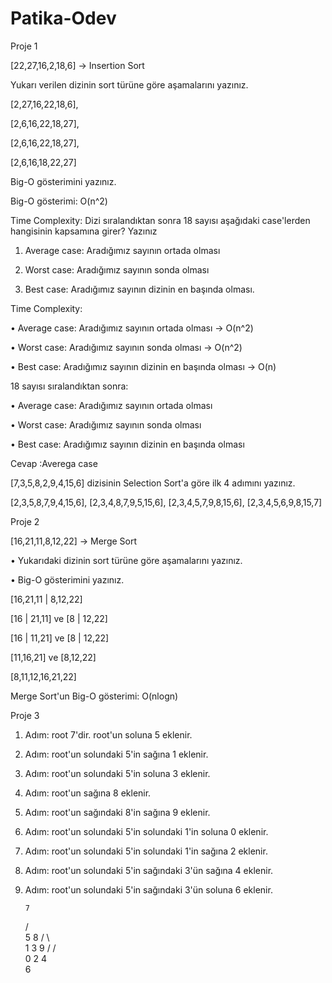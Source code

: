 # Patika-Odev
Proje 1

[22,27,16,2,18,6] -> Insertion Sort

Yukarı verilen dizinin sort türüne göre aşamalarını yazınız.

[2,27,16,22,18,6],

[2,6,16,22,18,27],

[2,6,16,22,18,27], 

[2,6,16,18,22,27]

Big-O gösterimini yazınız.

Big-O gösterimi: O(n^2)

Time Complexity: Dizi sıralandıktan sonra 18 sayısı aşağıdaki case'lerden hangisinin kapsamına girer? Yazınız

1.	Average case: Aradığımız sayının ortada olması
    
2.	Worst case: Aradığımız sayının sonda olması

3.	Best case: Aradığımız sayının dizinin en başında olması.

Time Complexity:

•	Average case: Aradığımız sayının ortada olması -> O(n^2)

•	Worst case: Aradığımız sayının sonda olması -> O(n^2)

•	Best case: Aradığımız sayının dizinin en başında olması -> O(n)

18 sayısı sıralandıktan sonra:

•	Average case: Aradığımız sayının ortada olması

•	Worst case: Aradığımız sayının sonda olması

•	Best case: Aradığımız sayının dizinin en başında olması

Cevap :Averega case

[7,3,5,8,2,9,4,15,6] dizisinin Selection Sort'a göre ilk 4 adımını yazınız.

[2,3,5,8,7,9,4,15,6],  [2,3,4,8,7,9,5,15,6],  [2,3,4,5,7,9,8,15,6],  [2,3,4,5,6,9,8,15,7]




Proje 2


[16,21,11,8,12,22] -> Merge Sort

•	Yukarıdaki dizinin sort türüne göre aşamalarını yazınız.

•	Big-O gösterimini yazınız.

[16,21,11 | 8,12,22]

[16 | 21,11] ve [8 | 12,22]

[16 | 11,21] ve [8 | 12,22]

[11,16,21] ve [8,12,22] 

[8,11,12,16,21,22]

Merge Sort'un Big-O gösterimi: O(nlogn)





Proje 3 

1.	Adım: root 7'dir. root'un soluna 5 eklenir.

2.	Adım: root'un solundaki 5'in sağına 1 eklenir.
	
3.	Adım: root'un solundaki 5'in soluna 3 eklenir.
	
4.	Adım: root'un sağına 8 eklenir.
	
5.	Adım: root'un sağındaki 8'in sağına 9 eklenir.
	
6.	Adım: root'un solundaki 5'in solundaki 1'in soluna 0 eklenir.
	
7.	Adım: root'un solundaki 5'in solundaki 1'in sağına 2 eklenir.
	
8.	Adım: root'un solundaki 5'in sağındaki 3'ün sağına 4 eklenir.
	
9.	Adım: root'un solundaki 5'in sağındaki 3'ün soluna 6 eklenir.

        7
       / \
      5   8
     / \   \
    1   3   9
   /   / \
  0   2   4
         \
          6

